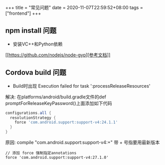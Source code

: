 +++
title = "常见问题"
date = 2020-11-07T22:59:52+08:00
tags = ["frontend"]
+++

## npm install 问题
* 安装VC++和Python依赖

[[https://github.com/nodejs/node-gyp][参考文档]]


## Cordova build 问题
* Build时出现 Execution failed for task ':processReleaseResources'

解决: 在platforms/android/build.gradle文件的def promptForReleaseKeyPassword()上面添加如下代码
```gradle
configurations.all {
  resolutionStrategy {
    force 'com.android.support:support-v4:24.1.1'
  }
}
```
	
原因: compile "com.android.support:support-v4:+" 带 + 号指要用最新版本
```
// 添加 force 强制指定annotations
force 'com.android.support:support-v4:27.1.0'
```
